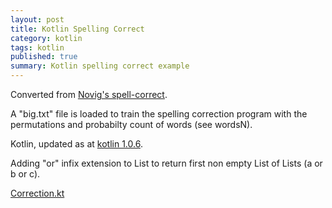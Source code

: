 ```yaml
---
layout: post
title: Kotlin Spelling Correct
category: kotlin
tags: kotlin
published: true
summary: Kotlin spelling correct example
---
```


Converted from [Novig's spell-correct](http://norvig.com/spell-correct.html).

A  "big.txt" file is loaded to train the spelling correction program with the permutations and probabilty count of words (see wordsN).

Kotlin, updated as at [kotlin 1.0.6](https://github.com/JetBrains/kotlin/releases/tag/v1.0.6).

Adding "or" infix extension to List<String> to return first non empty List of Lists (a or b or c).

[Correction.kt](https://github.com/griffio/kotlin-gradle-projects/blob/master/src/main/kotlin/griffio/spelling/Correction.kt)

<script src="https://gist.github.com/griffio/e64f282d3e0fcc79db86.js"></script>
